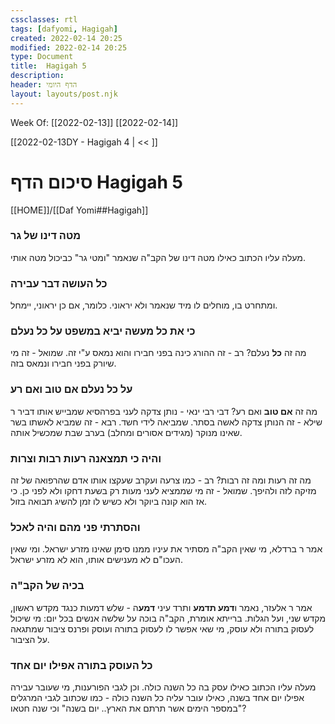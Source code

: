 ```yaml
---
cssclasses: rtl
tags: [dafyomi, Hagigah] 
created: 2022-02-14 20:25
modified: 2022-02-14 20:25
type: Document
title:  Hagigah 5
description:
header: הדף היומי 
layout: layouts/post.njk
---
```

Week Of: [[2022-02-13]]
[[2022-02-14]]

[[2022-02-13DY - Hagigah 4 | << ]] 

# סיכום הדף  Hagigah 5

[[HOME]]/[[Daf Yomi##Hagigah]]

### מטה דינו של גר
מעלה עליו הכתוב כאילו מטה דינו של הקב"ה  שנאמר "ומטי גר" כביכול מטה אותי.
### כל העושה דבר עבירה
ומתחרט בו, מוחלים לו מיד שנאמר ולא יראוני. כלומר, אם כן יראוני, יימחל.
### כי את כל מעשה יביא במשפט על כל נעלם
מה זה **כל** נעלם?
רב - זה ההורג כינה בפני חבירו והוא נמאס ע"י זה.
שמואל - זה מי שיורק בפני חבירו ונמאס בזה.
### על כל נעלם אם טוב ואם רע
מה זה **אם טוב** ואם רע?
דבי רבי ינאי - נותן צדקה לעני בפרהסיא שמבייש אותו
דביר ר שילא - זה הנותן צדקה לאשה בסתר. שמביאה לידי חשד.
רבא - זה שמביא לאשתו בשר שאינו מנוקר (מגידים אסורים ומחלב) בערב שבת
שמכשיל אותה.
### והיה כי תמצאנה רעות רבות וצרות
מה זה רעות ומה זה רבות?
רב - כמו צרעה ועקרב שעקצו אותו אדם שהרפואה של זה מזיקה לזה ולהיפך.
שמואל - זה מי שממציא לעני מעות רק בשעת דחקו ולא לפני כן. כי אז הוא קונה ביוקר ולא כשיש לו זמן להשיג תבואה בזול.
### והסתרתי פני מהם והיה לאכל
אמר ר ברדלא, מי שאין הקב"ה מסתיר את עיניו ממנו סימן שאינו מזרע ישראל.
ומי שאין העכו"ם לא מענישים אותו, הוא לא מזרע ישראל.
### בכיה של הקב"ה
אמר ר אלעזר, נאמר ו**דמע תדמע** ותרד עיני **דמע**ה - שלש דמעות כנגד מקדש ראשון, מקדש שני, ועל הגלות.
ברייתא אומרת, הקב"ה בוכה על שלשה אנשים בכל יום: מי שיכול לעסוק בתורה ולא עוסק, מי שאי אפשר לו לעסוק בתורה ועוסק ופרנס ציבור שמתגאה על הציבור.
### כל העוסק בתורה אפילו יום אחד
מעלה עליו הכתוב כאילו עסק בה כל השנה כולה.
וכן לגבי הפורענות, מי שעובר עבירה אפילו יום אחד בשנה, כאילו עובר עליה כל השנה כולה - כמו שכתוב לגבי המרגלים "במספר הימים אשר תרתם את הארץ.. יום בשנה" וכי שנה חטאו?
